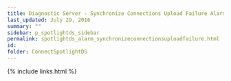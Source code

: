 ```yaml
---
title: ﻿Diagnostic Server - Synchronize Connections Upload Failure Alarm
last_updated: July 29, 2016
summary: ""
sidebar: p_spotlightds_sidebar
permalink: spotlightds_alarm_synchronizeconnectionsuploadfailure.html
id:
folder: ConnectSpotlightDS
---
```


{% include links.html %}
